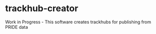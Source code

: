# trackhub-creator
Work in Progress - This software creates trackhubs for publishing from PRIDE data
